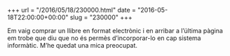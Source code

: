 +++
url = "/2016/05/18/230000.html"
date = "2016-05-18T22:00:00+00:00"
slug = "230000"
+++

Em vaig comprar un llibre en format electrònic i en arribar a l’última pàgina em trobe que diu que no és permès d’incorporar-lo en cap sistema informàtic. M’he quedat una mica preocupat.

